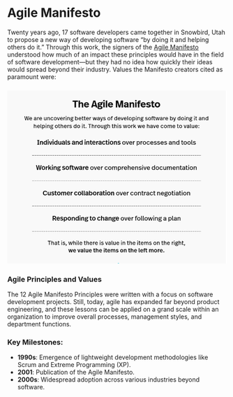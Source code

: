 # Agile Manifesto

Twenty years ago, 17 software developers came together in Snowbird, Utah to propose a new way of developing software “by doing it and helping others do it.” Through this work, the signers of the [Agile Manifesto](https://agilemanifesto.org/) understood how much of an impact these principles would have in the field of software development—but they had no idea how quickly their ideas would spread beyond their industry. Values the Manifesto creators cited as paramount were:

### 

![Agile manifesto](img/agile-manifesto.png)


### Agile Principles and Values

The 12 Agile Manifesto Principles were written with a focus on software development projects. Still, today, agile has expanded far beyond product engineering, and these lessons can be applied on a grand scale within an organization to improve overall processes, management styles, and department functions.


### Key Milestones:
- **1990s**: Emergence of lightweight development methodologies like Scrum and Extreme Programming (XP).
- **2001**: Publication of the Agile Manifesto.
- **2000s**: Widespread adoption across various industries beyond software.
